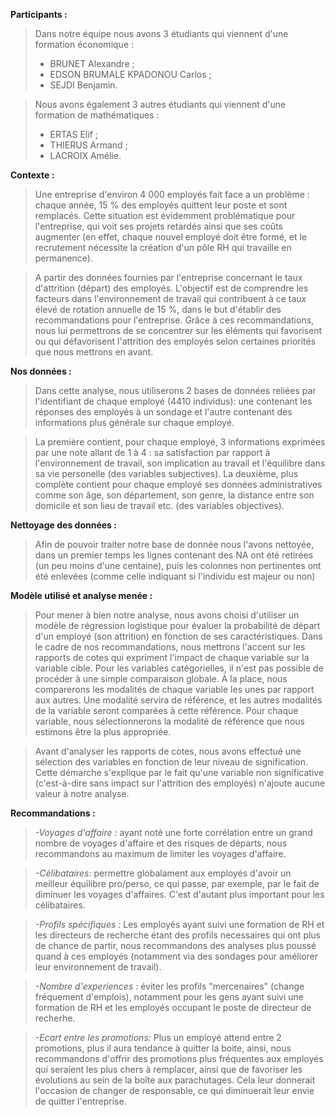 **Participants :**
> Dans notre équipe nous avons 3 étudiants qui viennent d'une formation économique :
> - BRUNET Alexandre ;
> - EDSON BRUMALE KPADONOU Carlos ;
> - SEJDI Benjamin.

> Nous avons également 3 autres étudiants qui viennent d'une formation de mathématiques :
> - ERTAS Elif ;
> - THIERUS Armand ;
> - LACROIX Amélie.


**Contexte :**
> Une entreprise d'environ 4 000 employés fait face a un problème : chaque année, 15 % des employés quittent leur poste et sont remplacés. Cette situation est évidemment problématique pour l'entreprise, qui voit ses projets retardés ainsi que ses coûts augmenter (en effet, chaque nouvel employé doit être formé, et le recrutement nécessite la création d'un pôle RH qui travaille en permanence).

> A partir des données fournies par l'entreprise concernant le taux d'attrition (départ) des employés. L'objectif est de comprendre les facteurs dans l'environnement de travail qui contribuent à ce taux élevé de rotation annuelle de 15 %, dans le but d'établir des recommandations pour l'entreprise. Grâce à ces recommandations, nous lui permettrons de se concentrer sur les éléments qui favorisent ou qui défavorisent l'attrition des employés selon certaines priorités que nous mettrons en avant.


**Nos données :**
> Dans cette analyse, nous utiliserons 2 bases de données reliées par l'identifiant de chaque employé (4410 individus): une contenant les réponses des employés à un sondage et l'autre contenant des informations plus générale sur chaque employé.

> La première contient, pour chaque employé, 3 informations exprimées par une note allant de 1 à 4 : sa satisfaction par rapport à l'environnement de travail, son implication au travail et l'équilibre dans sa vie personelle (des variables subjectives).
> La deuxième, plus complète contient pour chaque employé ses données administratives comme son âge, son département, son genre, la distance entre son domicile et son lieu de travail etc. (des variables objectives).


**Nettoyage des données :**
> Afin de pouvoir traiter notre base de donnée nous l'avons nettoyée, dans un premier temps les lignes contenant des NA ont été retirées (un peu moins d'une centaine), puis les colonnes non pertinentes ont été enlevées (comme celle indiquant si l'individu est majeur ou non)


**Modèle utilisé et analyse menée :**
> Pour mener à bien notre analyse, nous avons choisi d'utiliser un modèle de régression logistique pour évaluer la probabilité de départ d'un employé (son attrition) en fonction de ses caractéristiques. Dans le cadre de nos recommandations, nous mettrons l'accent sur les rapports de cotes qui expriment l'impact de chaque variable sur la variable cible. Pour les variables catégorielles, il n'est pas possible de procéder à une simple comparaison globale. À la place, nous comparerons les modalités de chaque variable les unes par rapport aux autres. Une modalité servira de référence, et les autres modalités de la variable seront comparées à cette référence. Pour chaque variable, nous sélectionnerons la modalité de référence que nous estimons être la plus appropriée.

> Avant d'analyser les rapports de cotes, nous avons effectué une sélection des variables en fonction de leur niveau de signification. Cette démarche s'explique par le fait qu'une variable non significative (c'est-à-dire sans impact sur l'attrition des employés) n'ajoute aucune valeur à notre analyse.


**Recommandations :**
> _-Voyages d'affaire :_ ayant noté une forte corrélation entre un grand nombre de voyages d'affaire et des risques de départs, nous recommandons au maximum de limiter les voyages d'affaire.

> _-Célibataires:_ permettre globalament aux employés d'avoir un meilleur équilibre pro/perso, ce qui passe, par exemple, par le fait de diminuer les voyages d'affaires. C'est d'autant plus important pour les célibataires.

> _-Profils spécifiques :_ Les employés ayant suivi une formation de RH et les directeurs de recherche étant des profils necessaires qui ont plus de chance de partir, nous recommandons des analyses plus poussé quand à ces employés (notamment via des sondages pour améliorer leur environnement de travail).

> _-Nombre d'experiences :_ éviter les profils "mercenaires" (change fréquement d'emplois), notamment pour les gens ayant suivi une formation de  RH et les employés occupant le poste de directeur de recherhe.

> _-Ecart entre les promotions:_ Plus un employé attend entre 2 promotions, plus il aura tendance à quitter la boite, ainsi, nous recommandons d'offrir des promotions plus fréquentes aux employés qui seraient les plus chers à remplacer, ainsi que de favoriser les évolutions au sein de la boîte aux parachutages. Cela leur donnerait l'occasion de changer de responsable, ce qui diminuerait leur envie de quitter l'entreprise.
